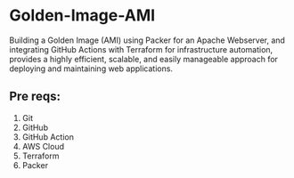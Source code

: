 # Golden-Image-AMI

Building a Golden Image (AMI) using Packer for an Apache Webserver, and integrating GitHub Actions with Terraform for infrastructure automation, provides a highly efficient, scalable, and easily manageable approach for deploying and maintaining web applications.

## Pre reqs:
1. Git
2. GitHub
3. GitHub Action
4. AWS Cloud
5. Terraform
6. Packer

